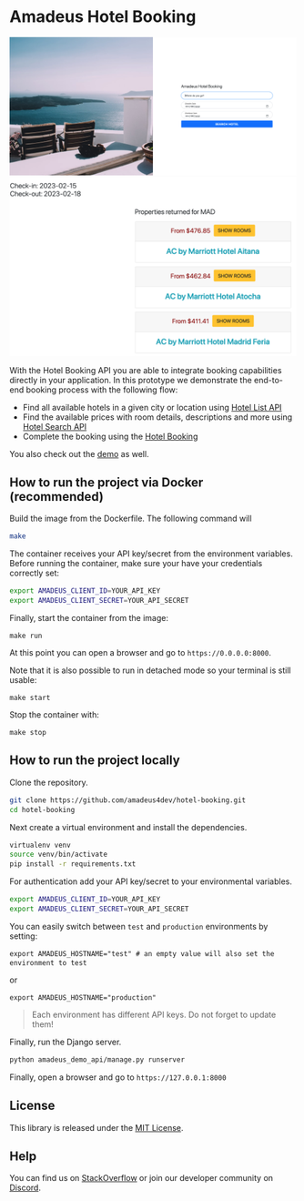 # Amadeus Hotel Booking

![](screenshots/amadeus-hotel-booking-django-2.png)
![](screenshots/amadeus-hotel-booking-django.png)

With the Hotel Booking API you are able to integrate booking capabilities directly in your application. In this prototype we demonstrate the end-to-end booking process with the following flow: 

- Find all available hotels in a given city or location using [Hotel List API](https://developers.amadeus.com/self-service/category/hotel/api-doc/hotel-search/api-reference)
- Find the available prices with room details, descriptions and more using [Hotel Search API](https://developers.amadeus.com/self-service/category/hotel/api-doc/hotel-search/api-reference)
- Complete the booking using the [Hotel Booking](https://developers.amadeus.com/self-service/category/hotel/api-doc/hotel-booking/api-reference)

You also check out the [demo](https://hotel-booking-engine.azurewebsites.net/) as well.

## How to run the project via Docker (recommended)

Build the image from the Dockerfile. The following command will 

```sh
make
```

The container receives your API key/secret from the environment variables.
Before running the container, make sure your have your credentials correctly
set:

```sh
export AMADEUS_CLIENT_ID=YOUR_API_KEY
export AMADEUS_CLIENT_SECRET=YOUR_API_SECRET
```

Finally, start the container from the image:

```
make run
```

At this point you can open a browser and go to `https://0.0.0.0:8000`.

Note that it is also possible to run in detached mode so your terminal is still
usable:

```
make start
```

Stop the container with:

```
make stop
```

## How to run the project locally

Clone the repository.

```sh
git clone https://github.com/amadeus4dev/hotel-booking.git
cd hotel-booking
```

Next create a virtual environment and install the dependencies.

```sh
virtualenv venv
source venv/bin/activate
pip install -r requirements.txt
```

For authentication add your API key/secret to your environmental variables.

```sh
export AMADEUS_CLIENT_ID=YOUR_API_KEY
export AMADEUS_CLIENT_SECRET=YOUR_API_SECRET
```

You can easily switch between `test` and `production` environments by setting:

```
export AMADEUS_HOSTNAME="test" # an empty value will also set the environment to test
```

or

```
export AMADEUS_HOSTNAME="production"
```

> Each environment has different API keys. Do not forget to update them!

Finally, run the Django server.

```sh
python amadeus_demo_api/manage.py runserver
```

Finally, open a browser and go to `https://127.0.0.1:8000`

## License

This library is released under the [MIT License](LICENSE).

## Help

You can find us on [StackOverflow](https://stackoverflow.com/questions/tagged/amadeus) or join our developer community on
[Discord](https://discord.gg/cVrFBqx).

